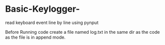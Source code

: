 # Basic-Keylogger-
read keyboard event line by line using pynput

Before Running code create a file named log.txt in the same dir as the code as the file is in append mode.
